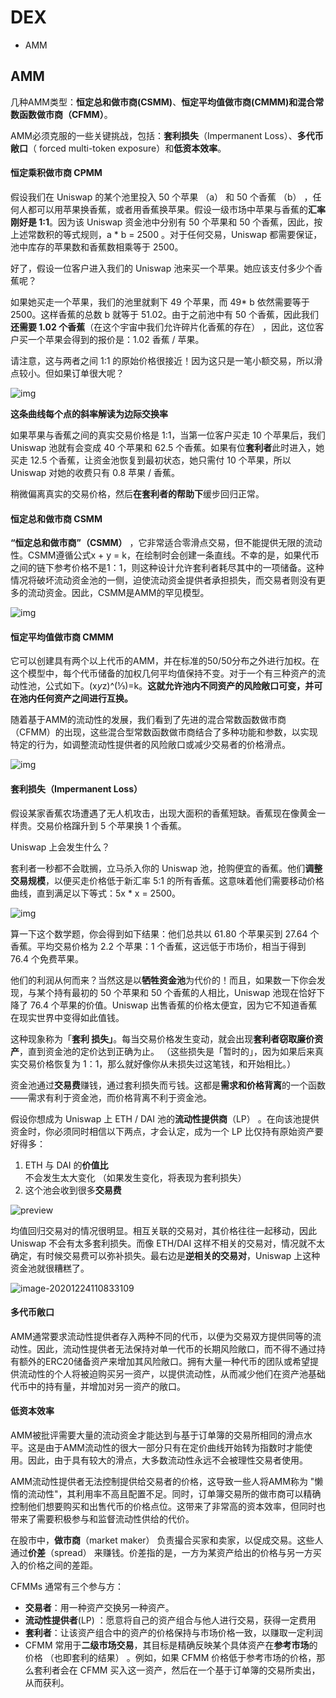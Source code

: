 # DEX

- AMM



## AMM

几种AMM类型：**恒定总和做市商(CSMM)**、**恒定平均值做市商(CMMM)**和**混合常数函数做市商（CFMM）**。

AMM必须克服的一些关键挑战，包括：**套利损失**（Impermanent Loss）、**多代币敞口**（ forced multi-token exposure）和**低资本效率**。

#### 恒定乘积做市商 CPMM

假设我们在 Uniswap 的某个池里投入 50 个苹果 （a） 和 50 个香蕉 （b） ，任何人都可以用苹果换香蕉，或者用香蕉换苹果。假设一级市场中苹果与香蕉的**汇率刚好是 1:1**。因为该 Uniswap 资金池中分别有 50 个苹果和 50 个香蕉，因此，按上述常数积的等式规则，a * b = 2500 。对于任何交易，Uniswap 都需要保证，池中库存的苹果数和香蕉数相乘等于 2500。

好了，假设一位客户进入我们的 Uniswap 池来买一个苹果。她应该支付多少个香蕉呢？

如果她买走一个苹果，我们的池里就剩下 49 个苹果，而 49* b 依然需要等于 2500。这样香蕉的总数 b 就等于 51.02。由于之前池中有 50 个香蕉，因此我们**还需要 1.02 个香蕉**（在这个宇宙中我们允许碎片化香蕉的存在） ，因此，这位客户买一个苹果会得到的报价是：1.02 香蕉 / 苹果。

请注意，这与两者之间 1:1 的原始价格很接近！因为这只是一笔小额交易，所以滑点较小。但如果订单很大呢？

![img](https://pic4.zhimg.com/50/v2-d2f1785429ebe01c4ac566bae1d034d9_hd.webp?source=1940ef5c)

**这条曲线每个点的斜率解读为边际交换率**

如果苹果与香蕉之间的真实交易价格是 1:1，当第一位客户买走 10 个苹果后，我们 Uniswap 池就有会变成 40 个苹果和 62.5 个香蕉。如果有位**套利者**此时进入，她买走 12.5 个香蕉，让资金池恢复到最初状态，她只需付 10 个苹果，所以 Uniswap 对她的收费只有 0.8 苹果 / 香蕉。

稍微偏离真实的交易价格，然后**在套利者的帮助下**缓步回归正常。

#### 恒定总和做市商 CSMM

**“恒定总和做市商”（CSMM）** ，它非常适合零滑点交易，但不能提供无限的流动性。CSMM遵循公式x + y = k，在绘制时会创建一条直线。不幸的是，如果代币之间的链下参考价格不是1：1，则这种设计允许套利者耗尽其中的一项储备。这种情况将破坏流动资金池的一侧，迫使流动资金提供者承担损失，而交易者则没有更多的流动资金。因此，CSMM是AMM的罕见模型。

![img](https://pic4.zhimg.com/80/v2-55ad1cdf02d237fb635e575a48562bc4_720w.jpg?source=1940ef5c)

#### 恒定平均值做市商 CMMM

它可以创建具有两个以上代币的AMM，并在标准的50/50分布之外进行加权。在这个模型中，每个代币储备的加权几何平均值保持不变。对于一个有三种资产的流动性池，公式如下。(x*y*z)^(⅓)=k。**这就允许池内不同资产的风险敞口可变，并可在池内任何资产之间进行互换。**

随着基于AMM的流动性的发展，我们看到了先进的混合常数函数做市商（CFMM）的出现，这些混合型常数函数做市商结合了多种功能和参数，以实现特定的行为，如调整流动性提供者的风险敞口或减少交易者的价格滑点。

![img](https://pic4.zhimg.com/80/v2-e1cc4262ab15c071352ac96b368df09f_720w.jpg?source=1940ef5c)

#### 套利损失（Impermanent Loss）

假设某家香蕉农场遭遇了无人机攻击，出现大面积的香蕉短缺。香蕉现在像黄金一样贵。交易价格蹿升到 5 个苹果换 1 个香蕉。

Uniswap 上会发生什么？

套利者一秒都不会耽搁，立马杀入你的 Uniswap 池，抢购便宜的香蕉。他们**调整交易规模**，以便买走价格低于新汇率 5:1 的所有香蕉。这意味着他们需要移动价格曲线，直到满足以下等式：5x * x = 2500。

![img](https://pic1.zhimg.com/50/v2-ae73a3f9cb50024a637c4e8945d00cdb_hd.webp?source=1940ef5c)

算一下这个数学题，你会得到如下结果：他们总共以 61.80 个苹果买到 27.64 个香蕉。平均交易价格为 2.2 个苹果：1 个香蕉，这远低于市场价，相当于得到 76.4 个免费苹果。

他们的利润从何而来？当然这是以**牺牲资金池**为代价的！而且，如果数一下你会发现，与某个持有最初的 50 个苹果和 50 个香蕉的人相比，Uniswap 池现在恰好下降了 76.4 个苹果的价值。Uniswap 出售香蕉的价格太便宜，因为它不知道香蕉在现实世界中变得如此值钱。

这种现象称为「**套利 损失」**。每当交易价格发生变动，就会出现**套利者窃取廉价资产**，直到资金池的定价达到正确为止。 （这些损失是「暂时的」，因为如果后来真实交易价格恢复为 1：1，那么就好像你从未损失过这笔钱，和开始相比。）

资金池通过**交易费**赚钱，通过套利损失而亏钱。这都是**需求和价格背离**的一个函数——需求有利于资金池，而价格背离不利于资金池。

假设你想成为 Uniswap 上 ETH / DAI 池的**流动性提供商**（LP） 。在向该池提供资金时，你必须同时相信以下两点，才会认定，成为一个 LP 比仅持有原始资产要好得多：

1. ETH 与 DAI 的**价值比**不会发生太大变化 （如果发生变化，将表现为套利损失）
2. 这个池会收到很多**交易费**

![preview](https://pic2.zhimg.com/v2-90968d6d2f8f992a93a59846ec9e8470_r.jpg?source=1940ef5c)

均值回归交易对的情况很明显。相互关联的交易对，其价格往往一起移动，因此 Uniswap 不会有太多套利损失。而像 ETH/DAI 这样不相关的交易对，情况就不太确定，有时候交易费可以弥补损失。最右边是**逆相关的交易对**，Uniswap 上这种资金池就很糟糕了。

![image-20201224110833109](C:\Users\yukai\AppData\Roaming\Typora\typora-user-images\image-20201224110833109.png)

#### 多代币敞口

AMM通常要求流动性提供者存入两种不同的代币，以便为交易双方提供同等的流动性。因此，流动性提供者无法保持对单一代币的长期风险敞口，而不得不通过持有额外的ERC20储备资产来增加其风险敞口。拥有大量一种代币的团队或希望提供流动性的个人将被迫购买另一资产，以提供流动性，从而减少他们在资产池基础代币中的持有量，并增加对另一资产的敞口。

#### 低资本效率

AMM被批评需要大量的流动资金才能达到与基于订单簿的交易所相同的滑点水平。这是由于AMM流动性的很大一部分只有在定价曲线开始转为指数时才能使用。因此，由于具有较大的滑点，大多数流动性永远不会被理性交易者使用。

AMM流动性提供者无法控制提供给交易者的价格，这导致一些人将AMM称为 "懒惰的流动性"，其利用率不高且配置不足。同时，订单簿交易所的做市商可以精确控制他们想要购买和出售代币的价格点位。这带来了非常高的资本效率，但同时也带来了需要积极参与和监督流动性供给的代价。



在股市中，**做市商**（market maker） 负责撮合买家和卖家，以促成交易。这些人通过**价差**（spread） 来赚钱。价差指的是，一方为某资产给出的价格与另一方买入的价格之间的差距。



CFMMs 通常有三个参与方：

- **交易者**：用一种资产交换另一种资产。
- **流动性提供者**(LP) ：愿意将自己的资产组合与他人进行交易，获得一定费用
- **套利者**：让该资产组合中的资产的价格保持与市场价格一致，以赚取一定利润
- CFMM 常用于**二级市场交易**，其目标是精确反映某个具体资产在**参考市场**的价格 （也即套利的结果） 。例如，如果 CFMM 价格低于参考市场的价格，那么套利者会在 CFMM 买入这一资产，然后在一个基于订单簿的交易所卖出，从而获利。